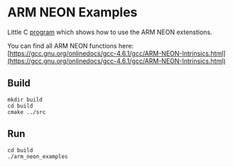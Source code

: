 # ARM NEON Examples 

Little C [program](src/main.c) which shows how to use the ARM NEON extenstions.

You can find all ARM NEON functions here: [https://gcc.gnu.org/onlinedocs/gcc-4.6.1/gcc/ARM-NEON-Intrinsics.html](https://gcc.gnu.org/onlinedocs/gcc-4.6.1/gcc/ARM-NEON-Intrinsics.html)

## Build

```
mkdir build 
cd build
cmake ../src
``` 

## Run
```
cd build
./arm_neon_examples
```
